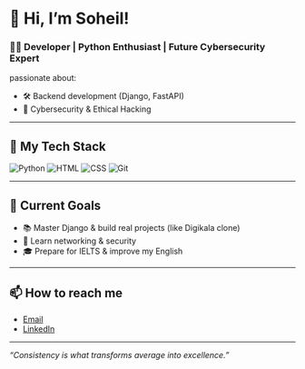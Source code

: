 # 👋 Hi, I’m Soheil!
### 🧑‍💻 Developer | Python Enthusiast | Future Cybersecurity Expert

passionate about:
- 🛠 Backend development (Django, FastAPI)
- 🔐 Cybersecurity & Ethical Hacking

---

## 🚀 My Tech Stack

![Python](https://img.shields.io/badge/-Python-3776AB?logo=python&logoColor=white&style=flat-square)
![HTML](https://img.shields.io/badge/-HTML5-E34F26?logo=html5&logoColor=white&style=flat-square)
![CSS](https://img.shields.io/badge/-CSS3-1572B6?logo=css3&logoColor=white&style=flat-square)
![Git](https://img.shields.io/badge/-Git-F05032?logo=git&logoColor=white&style=flat-square)

---

## 🧠 Current Goals

- 📚 Master Django & build real projects (like Digikala clone)
- 📡 Learn networking & security
- 🎓 Prepare for IELTS & improve my English
---

## 📫 How to reach me

- [Email](mailto:soheilll.2006@gmail.com)
- [LinkedIn](https://linkedin.com/in/your-profile)

---

_“Consistency is what transforms average into excellence.”_
